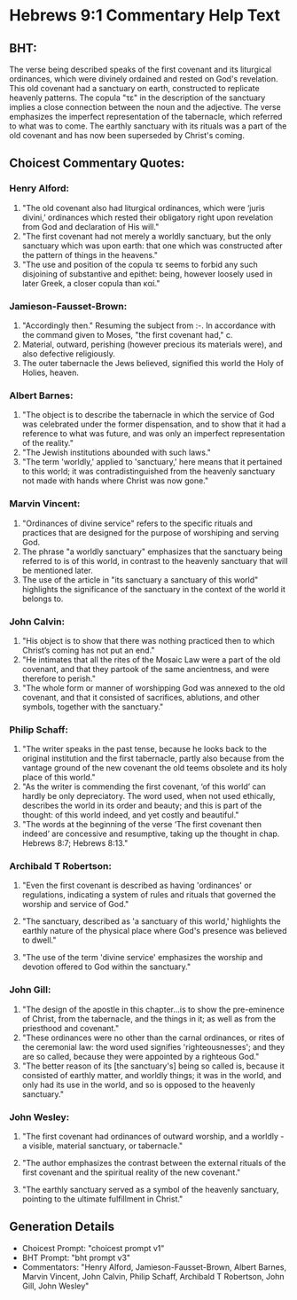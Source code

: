 # Hebrews 9:1 Commentary Help Text

## BHT:
The verse being described speaks of the first covenant and its liturgical ordinances, which were divinely ordained and rested on God's revelation. This old covenant had a sanctuary on earth, constructed to replicate heavenly patterns. The copula "τε" in the description of the sanctuary implies a close connection between the noun and the adjective. The verse emphasizes the imperfect representation of the tabernacle, which referred to what was to come. The earthly sanctuary with its rituals was a part of the old covenant and has now been superseded by Christ's coming.

## Choicest Commentary Quotes:
### Henry Alford:
1. "The old covenant also had liturgical ordinances, which were ‘juris divini,’ ordinances which rested their obligatory right upon revelation from God and declaration of His will."
2. "The first covenant had not merely a worldly sanctuary, but the only sanctuary which was upon earth: that one which was constructed after the pattern of things in the heavens."
3. "The use and position of the copula τε seems to forbid any such disjoining of substantive and epithet: being, however loosely used in later Greek, a closer copula than καί."

### Jamieson-Fausset-Brown:
1. "Accordingly then." Resuming the subject from :-. In accordance with the command given to Moses, "the first covenant had," c.
2. Material, outward, perishing (however precious its materials were), and also defective religiously.
3. The outer tabernacle the Jews believed, signified this world the Holy of Holies, heaven.

### Albert Barnes:
1. "The object is to describe the tabernacle in which the service of God was celebrated under the former dispensation, and to show that it had a reference to what was future, and was only an imperfect representation of the reality."
2. "The Jewish institutions abounded with such laws."
3. "The term 'worldly,' applied to 'sanctuary,' here means that it pertained to this world; it was contradistinguished from the heavenly sanctuary not made with hands where Christ was now gone."

### Marvin Vincent:
1. "Ordinances of divine service" refers to the specific rituals and practices that are designed for the purpose of worshiping and serving God.
2. The phrase "a worldly sanctuary" emphasizes that the sanctuary being referred to is of this world, in contrast to the heavenly sanctuary that will be mentioned later.
3. The use of the article in "its sanctuary a sanctuary of this world" highlights the significance of the sanctuary in the context of the world it belongs to.

### John Calvin:
1. "His object is to show that there was nothing practiced then to which Christ’s coming has not put an end."
2. "He intimates that all the rites of the Mosaic Law were a part of the old covenant, and that they partook of the same ancientness, and were therefore to perish."
3. "The whole form or manner of worshipping God was annexed to the old covenant, and that it consisted of sacrifices, ablutions, and other symbols, together with the sanctuary."

### Philip Schaff:
1. "The writer speaks in the past tense, because he looks back to the original institution and the first tabernacle, partly also because from the vantage ground of the new covenant the old teems obsolete and its holy place of this world."
2. "As the writer is commending the first covenant, ‘of this world’ can hardly be only depreciatory. The word used, when not used ethically, describes the world in its order and beauty; and this is part of the thought: of this world indeed, and yet costly and beautiful."
3. "The words at the beginning of the verse ‘The first covenant then indeed’ are concessive and resumptive, taking up the thought in chap. Hebrews 8:7; Hebrews 8:13."

### Archibald T Robertson:
1. "Even the first covenant is described as having 'ordinances' or regulations, indicating a system of rules and rituals that governed the worship and service of God." 

2. "The sanctuary, described as 'a sanctuary of this world,' highlights the earthly nature of the physical place where God's presence was believed to dwell." 

3. "The use of the term 'divine service' emphasizes the worship and devotion offered to God within the sanctuary."

### John Gill:
1. "The design of the apostle in this chapter...is to show the pre-eminence of Christ, from the tabernacle, and the things in it; as well as from the priesthood and covenant."
2. "These ordinances were no other than the carnal ordinances, or rites of the ceremonial law: the word used signifies 'righteousnesses'; and they are so called, because they were appointed by a righteous God."
3. "The better reason of its [the sanctuary's] being so called is, because it consisted of earthly matter, and worldly things; it was in the world, and only had its use in the world, and so is opposed to the heavenly sanctuary."

### John Wesley:
1. "The first covenant had ordinances of outward worship, and a worldly - a visible, material sanctuary, or tabernacle." 

2. "The author emphasizes the contrast between the external rituals of the first covenant and the spiritual reality of the new covenant." 

3. "The earthly sanctuary served as a symbol of the heavenly sanctuary, pointing to the ultimate fulfillment in Christ."


## Generation Details
- Choicest Prompt: "choicest prompt v1"
- BHT Prompt: "bht prompt v3"
- Commentators: "Henry Alford, Jamieson-Fausset-Brown, Albert Barnes, Marvin Vincent, John Calvin, Philip Schaff, Archibald T Robertson, John Gill, John Wesley"

